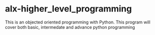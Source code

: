 # alx-higher_level_programming
This is an objected oriented programming with Python. This program will cover both basic, intermedate and advance python programming
